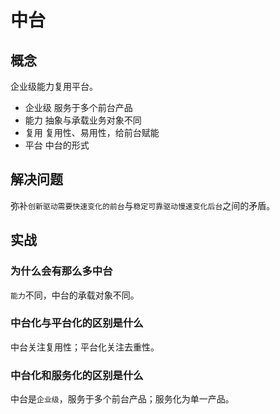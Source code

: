 # 中台

## 概念

企业级能力复用平台。

- 企业级 服务于多个前台产品
- 能力 抽象与承载业务对象不同
- 复用 复用性、易用性，给前台赋能
- 平台 中台的形式

## 解决问题

弥补`创新驱动需要快速变化的前台`与`稳定可靠驱动慢速变化后台`之间的矛盾。

## 实战

### 为什么会有那么多中台

`能力`不同，中台的承载对象不同。

### 中台化与平台化的区别是什么

中台关注复用性；平台化关注去重性。

### 中台化和服务化的区别是什么

中台是`企业级`，服务于多个前台产品；服务化为单一产品。
